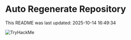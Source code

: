 # Auto Regenerate Repository

This README was last updated: 2025-10-14 16:49:34

 ![TryHackMe](https://tryhackme.com/badge/533634)